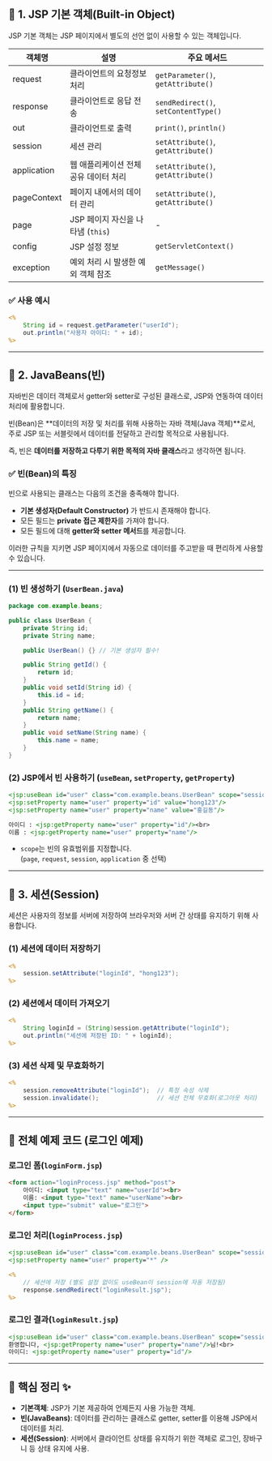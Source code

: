 ## 📌 1. JSP 기본 객체(Built-in Object)

JSP 기본 객체는 JSP 페이지에서 별도의 선언 없이 사용할 수 있는 객체입니다.

| 객체명     | 설명                                   | 주요 메서드                        |
|------------|----------------------------------------|------------------------------------|
| request    | 클라이언트의 요청정보 처리             | `getParameter()`, `getAttribute()` |
| response   | 클라이언트로 응답 전송                 | `sendRedirect()`, `setContentType()`|
| out        | 클라이언트로 출력                      | `print()`, `println()`             |
| session    | 세션 관리                              | `setAttribute()`, `getAttribute()` |
| application| 웹 애플리케이션 전체 공유 데이터 처리  | `setAttribute()`, `getAttribute()` |
| pageContext| 페이지 내에서의 데이터 관리            | `setAttribute()`, `getAttribute()` |
| page       | JSP 페이지 자신을 나타냄 (`this`)      | -                                  |
| config     | JSP 설정 정보                          | `getServletContext()`              |
| exception  | 예외 처리 시 발생한 예외 객체 참조     | `getMessage()`                     |

### ✅ 사용 예시
```jsp
<%
    String id = request.getParameter("userId");
    out.println("사용자 아이디: " + id);
%>
```

---

## 📌 2. JavaBeans(빈)

자바빈은 데이터 객체로서 getter와 setter로 구성된 클래스로, JSP와 연동하여 데이터 처리에 활용합니다.

빈(Bean)은 **데이터의 저장 및 처리를 위해 사용하는 자바 객체(Java 객체)**로서,  
주로 JSP 또는 서블릿에서 데이터를 전달하고 관리할 목적으로 사용됩니다.

즉, 빈은 **데이터를 저장하고 다루기 위한 목적의 자바 클래스**라고 생각하면 됩니다.

### ✅ 빈(Bean)의 특징

빈으로 사용되는 클래스는 다음의 조건을 충족해야 합니다.

- **기본 생성자(Default Constructor)** 가 반드시 존재해야 합니다.
- 모든 필드는 **private 접근 제한자**를 가져야 합니다.
- 모든 필드에 대해 **getter와 setter 메서드**를 제공합니다.

이러한 규칙을 지키면 JSP 페이지에서 자동으로 데이터를 주고받을 때 편리하게 사용할 수 있습니다.

---
### (1) 빈 생성하기 (`UserBean.java`)
```java
package com.example.beans;

public class UserBean {
    private String id;
    private String name;

    public UserBean() {} // 기본 생성자 필수!

    public String getId() {
        return id;
    }
    public void setId(String id) {
        this.id = id;
    }
    public String getName() {
        return name;
    }
    public void setName(String name) {
        this.name = name;
    }
}
```

### (2) JSP에서 빈 사용하기 (`useBean`, `setProperty`, `getProperty`)
```jsp
<jsp:useBean id="user" class="com.example.beans.UserBean" scope="session"/>
<jsp:setProperty name="user" property="id" value="hong123"/>
<jsp:setProperty name="user" property="name" value="홍길동"/>

아이디 : <jsp:getProperty name="user" property="id"/><br>
이름 : <jsp:getProperty name="user" property="name"/>
```

- `scope`는 빈의 유효범위를 지정합니다.  
  (`page`, `request`, `session`, `application` 중 선택)

---

## 📌 3. 세션(Session)

세션은 사용자의 정보를 서버에 저장하여 브라우저와 서버 간 상태를 유지하기 위해 사용합니다.

### (1) 세션에 데이터 저장하기
```jsp
<%
    session.setAttribute("loginId", "hong123");
%>
```

### (2) 세션에서 데이터 가져오기
```jsp
<%
    String loginId = (String)session.getAttribute("loginId");
    out.println("세션에 저장된 ID: " + loginId);
%>
```

### (3) 세션 삭제 및 무효화하기
```jsp
<%
    session.removeAttribute("loginId");  // 특정 속성 삭제
    session.invalidate();                // 세션 전체 무효화(로그아웃 처리)
%>
```

---

## 📌 전체 예제 코드 (로그인 예제)

### 로그인 폼(`loginForm.jsp`)
```html
<form action="loginProcess.jsp" method="post">
    아이디: <input type="text" name="userId"><br>
    이름: <input type="text" name="userName"><br>
    <input type="submit" value="로그인">
</form>
```

### 로그인 처리(`loginProcess.jsp`)
```jsp
<jsp:useBean id="user" class="com.example.beans.UserBean" scope="session"/>
<jsp:setProperty name="user" property="*" />

<%
    // 세션에 저장 (별도 설정 없이도 useBean이 session에 자동 저장됨)
    response.sendRedirect("loginResult.jsp");
%>
```

### 로그인 결과(`loginResult.jsp`)
```jsp
<jsp:useBean id="user" class="com.example.beans.UserBean" scope="session"/>
환영합니다, <jsp:getProperty name="user" property="name"/>님!<br>
아이디: <jsp:getProperty name="user" property="id"/>
```

---

## 📌 핵심 정리 ✨

- **기본객체**: JSP가 기본 제공하여 언제든지 사용 가능한 객체.
- **빈(JavaBeans)**: 데이터를 관리하는 클래스로 getter, setter를 이용해 JSP에서 데이터를 처리.
- **세션(Session)**: 서버에서 클라이언트 상태를 유지하기 위한 객체로 로그인, 장바구니 등 상태 유지에 사용.




